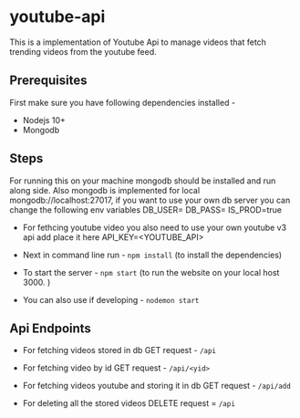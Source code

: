 # youtube-api
This is a implementation of Youtube Api to manage videos that fetch trending videos from the youtube feed.

## Prerequisites

First make sure you have following dependencies installed -
* Nodejs 10+
* Mongodb

## Steps
For running this on your machine mongodb should be installed and run along side.
Also mongodb is implemented for local mongodb://localhost:27017, if you want to use your own db server you can change
the following env variables 
DB_USER=<USERNAME>
DB_PASS=<DBPASSWORD>
IS_PROD=true

* For fethcing youtube video you also need to use your own youtube v3 api add place it here
API_KEY=<YOUTUBE_API>


* Next in command line run - ```npm install```
(to install the dependencies)

* To start the server - ```npm start```
(to run the website on your local host 3000. )

* You can also use if developing - ```nodemon start```

## Api Endpoints

* For fetching videos stored in db GET request - ```/api```

* For fetching video by id  GET request - ```/api/<yid>```

* For fetching videos youtube and storing it in db GET request - ```/api/add```

* For deleting all the stored videos DELETE request = ```/api```
